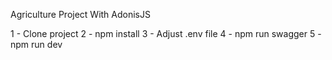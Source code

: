 Agriculture Project With AdonisJS

1 - Clone project
2 - npm install
3 - Adjust .env file
4 - npm run swagger
5 - npm run dev
